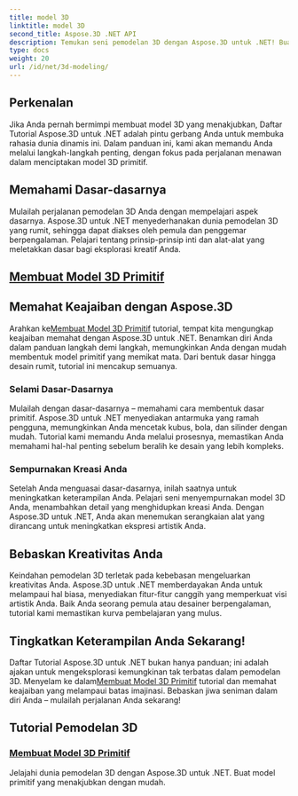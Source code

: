 ```yaml
---
title: model 3D
linktitle: model 3D
second_title: Aspose.3D .NET API
description: Temukan seni pemodelan 3D dengan Aspose.3D untuk .NET! Buat model primitif menawan dengan mudah dalam tutorial komprehensif ini. Bebaskan kreativitas Anda hari ini.
type: docs
weight: 20
url: /id/net/3d-modeling/
---
```


## Perkenalan

Jika Anda pernah bermimpi membuat model 3D yang menakjubkan, Daftar Tutorial Aspose.3D untuk .NET adalah pintu gerbang Anda untuk membuka rahasia dunia dinamis ini. Dalam panduan ini, kami akan memandu Anda melalui langkah-langkah penting, dengan fokus pada perjalanan menawan dalam menciptakan model 3D primitif.

## Memahami Dasar-dasarnya

Mulailah perjalanan pemodelan 3D Anda dengan mempelajari aspek dasarnya. Aspose.3D untuk .NET menyederhanakan dunia pemodelan 3D yang rumit, sehingga dapat diakses oleh pemula dan penggemar berpengalaman. Pelajari tentang prinsip-prinsip inti dan alat-alat yang meletakkan dasar bagi eksplorasi kreatif Anda.

## [Membuat Model 3D Primitif](./primitive-3d-models/)

## Memahat Keajaiban dengan Aspose.3D

 Arahkan ke[Membuat Model 3D Primitif](./primitive-3d-models/) tutorial, tempat kita mengungkap keajaiban memahat dengan Aspose.3D untuk .NET. Benamkan diri Anda dalam panduan langkah demi langkah, memungkinkan Anda dengan mudah membentuk model primitif yang memikat mata. Dari bentuk dasar hingga desain rumit, tutorial ini mencakup semuanya.

### Selami Dasar-Dasarnya

Mulailah dengan dasar-dasarnya – memahami cara membentuk dasar primitif. Aspose.3D untuk .NET menyediakan antarmuka yang ramah pengguna, memungkinkan Anda mencetak kubus, bola, dan silinder dengan mudah. Tutorial kami memandu Anda melalui prosesnya, memastikan Anda memahami hal-hal penting sebelum beralih ke desain yang lebih kompleks.

### Sempurnakan Kreasi Anda

Setelah Anda menguasai dasar-dasarnya, inilah saatnya untuk meningkatkan keterampilan Anda. Pelajari seni menyempurnakan model 3D Anda, menambahkan detail yang menghidupkan kreasi Anda. Dengan Aspose.3D untuk .NET, Anda akan menemukan serangkaian alat yang dirancang untuk meningkatkan ekspresi artistik Anda.

## Bebaskan Kreativitas Anda

Keindahan pemodelan 3D terletak pada kebebasan mengeluarkan kreativitas Anda. Aspose.3D untuk .NET memberdayakan Anda untuk melampaui hal biasa, menyediakan fitur-fitur canggih yang memperkuat visi artistik Anda. Baik Anda seorang pemula atau desainer berpengalaman, tutorial kami memastikan kurva pembelajaran yang mulus.

## Tingkatkan Keterampilan Anda Sekarang!

Daftar Tutorial Aspose.3D untuk .NET bukan hanya panduan; ini adalah ajakan untuk mengeksplorasi kemungkinan tak terbatas dalam pemodelan 3D. Menyelam ke dalam[Membuat Model 3D Primitif](./primitive-3d-models/) tutorial dan memahat keajaiban yang melampaui batas imajinasi. Bebaskan jiwa seniman dalam diri Anda – mulailah perjalanan Anda sekarang!
## Tutorial Pemodelan 3D
### [Membuat Model 3D Primitif](./primitive-3d-models/)
Jelajahi dunia pemodelan 3D dengan Aspose.3D untuk .NET. Buat model primitif yang menakjubkan dengan mudah.